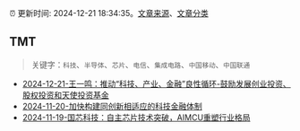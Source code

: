 :alarm_clock: 更新时间: 2024-12-21 18:34:35。[文章来源](/README.md)、[文章分类](/TAGS.md)

## TMT


> 关键字：`科技`、`半导体`、`芯片`、`电信`、`集成电路`、`中国移动`、`中国联通`



- [2024-12-21-王一鸣：推动“科技、产业、金融”良性循环-鼓励发展创业投资、股权投资和天使投资基金](https://www.cls.cn/detail/1896398) 
- [2024-11-20-加快构建同创新相适应的科技金融体制](https://xueqiu.com/9193403816/313561745) 
- [2024-11-19-国芯科技：自主芯片技术突破，AIMCU重塑行业格局](https://xueqiu.com/8151841495/313402043) 
